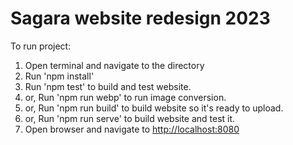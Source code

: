 # Sagara website redesign 2023

To run project:

1. Open terminal and navigate to the directory
2. Run 'npm install'
3. Run 'npm test' to build and test website.
4. or, Run 'npm run webp' to run image conversion.
5. or, Run 'npm run build' to build website so it's ready to upload.
6. or, Run 'npm run serve' to build website and test it.
7. Open browser and navigate to <http://localhost:8080>
